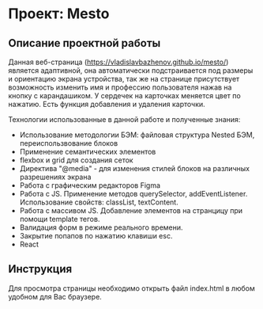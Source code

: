 # Проект: Mesto

## Описание проектной работы

Данная веб-страница (https://vladislavbazhenov.github.io/mesto/) является адаптивной, она автоматически подстраивается под размеры и ориентацию экрана устройства, так же на странице присутствует возможность изменить имя и профессию пользователя нажав на кнопку с карандашиком. У сердечек на карточках меняется цвет по нажатию. Есть функция добавления и удаления карточки.

Технологии использованные в данной работе и полученные знания:

- Использование методологии БЭМ: файловая структура Nested БЭМ, переиспользвование блоков
- Применение семантических элементов
- flexbox и grid для создания сеток
- Директива "@media" - для изменения стилей блоков на различных разрешениях экрана
- Работа с графическим редакторов Figma
- Работа с JS. Применение методов querySelector, addEventListener. Использование свойств: classList, textContent.
- Работа с массивом JS. Добавление элементов на странцицу при помощи template тегов.
- Валидация форм в режиме реального времени.
- Закрытие попапов по нажатию клавиши esc.
- React

## Инструкция

Для просмотра страницы необходимо открыть файл index.html в любом удобном для Вас браузере.
